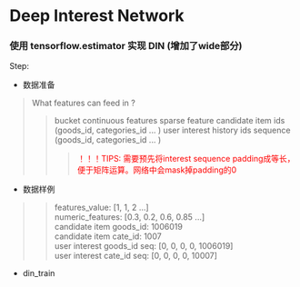 # Deep Interest Network
### 使用 tensorflow.estimator 实现 DIN (增加了wide部分)

Step:<br>
* 数据准备
> What features can feed in ?
>> bucket continuous features
>> sparse feature
>> candidate item ids (goods_id, categories_id ... )
>> user interest history ids sequence (goods_id, categories_id ... )
>>> <font color="red">！！！TIPS: 需要预先将interest sequence padding成等长，便于矩阵运算。网络中会mask掉padding的0</font>
* 数据样例
>> features_value: [1, 1, 2 ...] <br>
>> numeric_features: [0.3, 0.2, 0.6, 0.85 ...] <br>
>> candidate item goods_id: 1006019 <br>
>> candidate item cate_id:  1007 <br>
>> user interest goods_id seq: [0, 0, 0, 0, 1006019] <br>
>> user interest cate_id seq: [0, 0, 0, 0, 10007] <br>

* din_train <br>